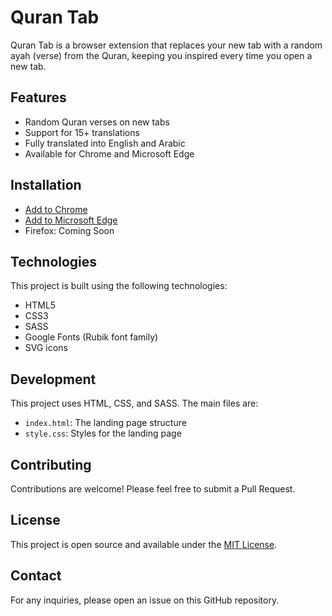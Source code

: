 # Quran Tab

Quran Tab is a browser extension that replaces your new tab with a random ayah (verse) from the Quran, keeping you inspired every time you open a new tab.

## Features

- Random Quran verses on new tabs
- Support for 15+ translations
- Fully translated into English and Arabic
- Available for Chrome and Microsoft Edge

## Installation

- [Add to Chrome](https://bit.ly/qt-chrome)
- [Add to Microsoft Edge](https://bit.ly/qt-edge)
- Firefox: Coming Soon

## Technologies

This project is built using the following technologies:

- HTML5
- CSS3
- SASS
- Google Fonts (Rubik font family)
- SVG icons

## Development

This project uses HTML, CSS, and SASS. The main files are:

- `index.html`: The landing page structure
- `style.css`: Styles for the landing page

## Contributing

Contributions are welcome! Please feel free to submit a Pull Request.

## License

This project is open source and available under the [MIT License](LICENSE).

## Contact

For any inquiries, please open an issue on this GitHub repository.

